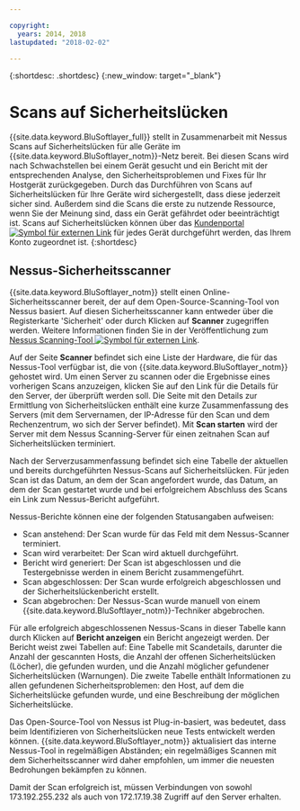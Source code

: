 ```yaml
---

copyright:
  years: 2014, 2018
lastupdated: "2018-02-02"

---
```


{:shortdesc: .shortdesc}
{:new_window: target="_blank"}

# Scans auf Sicherheitslücken
{{site.data.keyword.BluSoftlayer_full}} stellt in Zusammenarbeit mit Nessus Scans auf Sicherheitslücken für alle Geräte im {{site.data.keyword.BluSoftlayer_notm}}-Netz bereit. Bei diesen Scans wird nach Schwachstellen bei einem Gerät gesucht und ein Bericht mit der entsprechenden Analyse, den Sicherheitsproblemen und Fixes für Ihr Hostgerät zurückgegeben. Durch das Durchführen von Scans auf Sicherheitslücken für Ihre Geräte wird sichergestellt, dass diese jederzeit sicher sind. Außerdem sind die Scans die erste zu nutzende Ressource, wenn Sie der Meinung sind, dass ein Gerät gefährdet oder beeinträchtigt ist. Scans auf Sicherheitslücken können über das [Kundenportal ![Symbol für externen Link](../../icons/launch-glyph.svg "Symbol für externen Link")](https://control.softlayer.com/) für jedes Gerät durchgeführt werden, das Ihrem Konto zugeordnet ist.
{:shortdesc}

## Nessus-Sicherheitsscanner 
{{site.data.keyword.BluSoftlayer_notm}} stellt einen Online-Sicherheitsscanner bereit, der auf dem Open-Source-Scanning-Tool von Nessus basiert. Auf diesen Sicherheitsscanner kann entweder über die Registerkarte 'Sicherheit' oder durch Klicken auf **Scanner** zugegriffen werden. Weitere Informationen finden Sie in der Veröffentlichung zum [Nessus Scanning-Tool ![Symbol für externen Link](../../icons/launch-glyph.svg "Symbol für externen Link")](http://www.nessus.org/nessus/).

Auf der Seite **Scanner** befindet sich eine Liste der Hardware, die für das Nessus-Tool verfügbar ist, die von {{site.data.keyword.BluSoftlayer_notm}} gehostet wird. Um einen Server zu scannen oder die Ergebnisse eines vorherigen Scans anzuzeigen, klicken Sie auf den Link für die Details für den Server, der überprüft werden soll. Die Seite mit den Details zur Ermittlung von Sicherheitslücken enthält eine kurze Zusammenfassung des Servers (mit dem Servernamen, der IP-Adresse für den Scan und dem Rechenzentrum, wo sich der Server befindet). Mit **Scan starten** wird der Server mit dem Nessus Scanning-Server für einen zeitnahen Scan auf Sicherheitslücken terminiert.

Nach der Serverzusammenfassung befindet sich eine Tabelle der aktuellen und bereits durchgeführten Nessus-Scans auf Sicherheitslücken. Für jeden Scan ist das Datum, an dem der Scan angefordert wurde, das Datum, an dem der Scan gestartet wurde und bei erfolgreichem Abschluss des Scans ein Link zum Nessus-Bericht aufgeführt.

Nessus-Berichte können eine der folgenden Statusangaben aufweisen:

* Scan anstehend: Der Scan wurde für das Feld mit dem Nessus-Scanner terminiert.
* Scan wird verarbeitet: Der Scan wird aktuell durchgeführt.
* Bericht wird generiert: Der Scan ist abgeschlossen und die Testergebnisse werden in einem Bericht zusammengeführt.
* Scan abgeschlossen: Der Scan wurde erfolgreich abgeschlossen und der Sicherheitslückenbericht erstellt.
* Scan abgebrochen: Der Nessus-Scan wurde manuell von einem {{site.data.keyword.BluSoftlayer_notm}}-Techniker abgebrochen.

Für alle erfolgreich abgeschlossenen Nessus-Scans in dieser Tabelle kann durch Klicken auf **Bericht anzeigen** ein Bericht angezeigt werden. Der Bericht weist zwei Tabellen auf: Eine Tabelle mit Scandetails, darunter die Anzahl der gescannten Hosts, die Anzahl der offenen Sicherheitslücken (Löcher), die gefunden wurden, und die Anzahl möglicher gefundener Sicherheitslücken (Warnungen). Die zweite Tabelle enthält Informationen zu allen gefundenen Sicherheitsproblemen: den Host, auf dem die Sicherheitslücke gefunden wurde, und eine Beschreibung der möglichen Sicherheitslücke.

Das Open-Source-Tool von Nessus ist Plug-in-basiert, was bedeutet, dass beim Identifizieren von Sicherheitslücken neue Tests entwickelt werden können. {{site.data.keyword.BluSoftlayer_notm}} aktualisiert das interne Nessus-Tool in regelmäßigen Abständen; ein regelmäßiges Scannen mit dem Sicherheitsscanner wird daher empfohlen, um immer die neuesten Bedrohungen bekämpfen zu können.

Damit der Scan erfolgreich ist, müssen Verbindungen von sowohl 173.192.255.232 als auch von 172.17.19.38 Zugriff auf den Server erhalten.
